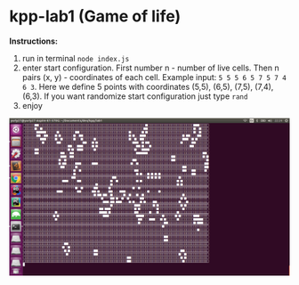 # kpp-lab1 (Game of life)

__Instructions:__
1. run in terminal `node index.js`
1. enter start configuration. First number n - number of live cells. Then n pairs (x, y) - coordinates of each cell. Example input: `5 5 5 6 5 7 5 7 4 6 3`. Here we define 5 points with coordinates (5,5), (6,5), (7,5), (7,4), (6,3). If you want randomize start configuration just type `rand`
1. enjoy 

![game image](img/game.png)
